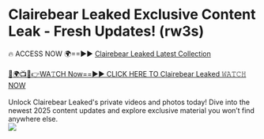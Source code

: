 # Clairebear Leaked Exclusive Content Leak - Fresh Updates! (rw3s)

🔥 ACCESS NOW 🌍==►► <a href="https://tinyurl.com/kvy9nzfs" rel="nofollow">Clairebear Leaked Latest Collection</a>
<br><br>
[🔴🌍📺📱👉WA𝚃CH Now==►► CLICK HERE TO Clairebear Leaked 𝚆𝙰𝚃𝙲𝙷 NOW](https://tinyurl.com/kvy9nzfs)
<br><br>
Unlock Clairebear Leaked's private videos and photos today! Dive into the newest 2025 content updates and explore exclusive material you won’t find anywhere else.
<br>
<a href="https://tinyurl.com/kvy9nzfs" rel="nofollow" data-target="animated-image.originalLink"><img src="https://camo.githubusercontent.com/8a4f000d20f83aca3bf7ec5f350d767afa0574a8a352519fd8cfa583a6f93a33/68747470733a2f2f692e696d6775722e636f6d2f644a486b345a712e676966" data-canonical-src="https://i.imgur.com/dJHk4Zq.gif" style="max-width: 100%; display: inline-block;" data-target="animated-image.originalImage"></a>
<br>
